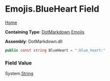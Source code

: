 # Emojis\.BlueHeart Field

[Home](../../../README.md)

**Containing Type**: [DotMarkdown](../../README.md)\.[Emojis](../README.md)

**Assembly**: DotMarkdown\.dll

```csharp
public const string BlueHeart = ":blue_heart:"
```

### Field Value

System\.[String](https://docs.microsoft.com/en-us/dotnet/api/system.string)